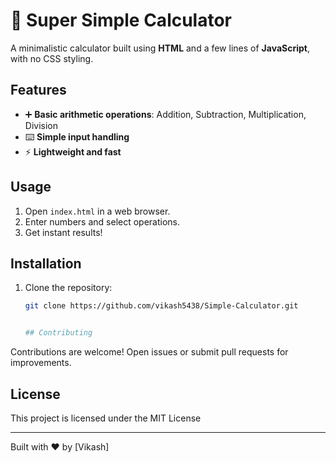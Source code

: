 # 🧮 Super Simple Calculator  

A minimalistic calculator built using **HTML** and a few lines of **JavaScript**, with no CSS styling.  

## Features  

- ➕ **Basic arithmetic operations**: Addition, Subtraction, Multiplication, Division  
- ⌨️ **Simple input handling**  
- ⚡ **Lightweight and fast**  

## Usage  

1. Open `index.html` in a web browser.  
2. Enter numbers and select operations.  
3. Get instant results!  

## Installation  

1. Clone the repository:  
   ```bash
   git clone https://github.com/vikash5438/Simple-Calculator.git


   ## Contributing

Contributions are welcome! Open issues or submit pull requests for improvements.

## License

This project is licensed under the MIT License 

---

Built with ❤️ by [Vikash]
